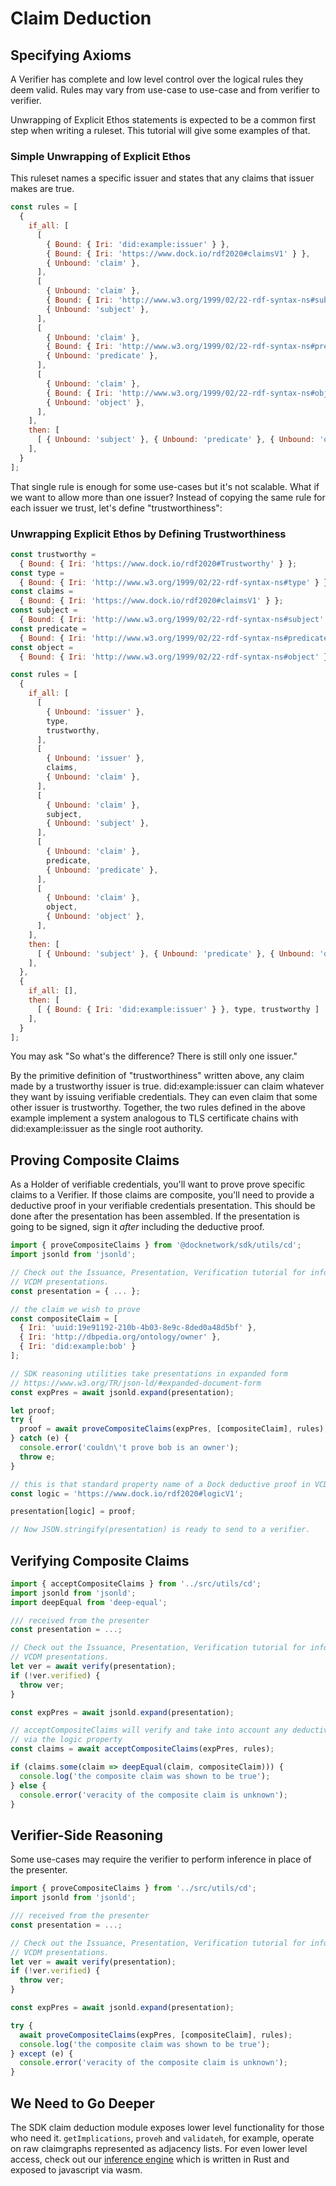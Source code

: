 # Claim Deduction

## Specifying Axioms

A Verifier has complete and low level control over the logical rules they deem valid. Rules may vary from use-case to use-case and from verifier to verifier.

Unwrapping of Explicit Ethos statements is expected to be a common first step when writing a ruleset. This tutorial will give some examples of that.

### Simple Unwrapping of Explicit Ethos

This ruleset names a specific issuer and states that any claims that issuer makes are true.

```js
const rules = [
  {
    if_all: [
      [
        { Bound: { Iri: 'did:example:issuer' } },
        { Bound: { Iri: 'https://www.dock.io/rdf2020#claimsV1' } },
        { Unbound: 'claim' },
      ],
      [
        { Unbound: 'claim' },
        { Bound: { Iri: 'http://www.w3.org/1999/02/22-rdf-syntax-ns#subject' } },
        { Unbound: 'subject' },
      ],
      [
        { Unbound: 'claim' },
        { Bound: { Iri: 'http://www.w3.org/1999/02/22-rdf-syntax-ns#predicate' } },
        { Unbound: 'predicate' },
      ],
      [
        { Unbound: 'claim' },
        { Bound: { Iri: 'http://www.w3.org/1999/02/22-rdf-syntax-ns#object' } },
        { Unbound: 'object' },
      ],
    ],
    then: [
      [ { Unbound: 'subject' }, { Unbound: 'predicate' }, { Unbound: 'object' } ],
    ],
  }
];
```

That single rule is enough for some use-cases but it's not scalable. What if we want to allow more than one issuer? Instead of copying the same rule for each issuer we trust, let's define "trustworthiness":

### Unwrapping Explicit Ethos by Defining Trustworthiness

```js
const trustworthy =
  { Bound: { Iri: 'https://www.dock.io/rdf2020#Trustworthy' } };
const type =
  { Bound: { Iri: 'http://www.w3.org/1999/02/22-rdf-syntax-ns#type' } };
const claims =
  { Bound: { Iri: 'https://www.dock.io/rdf2020#claimsV1' } };
const subject =
  { Bound: { Iri: 'http://www.w3.org/1999/02/22-rdf-syntax-ns#subject' } };
const predicate =
  { Bound: { Iri: 'http://www.w3.org/1999/02/22-rdf-syntax-ns#predicate' } };
const object =
  { Bound: { Iri: 'http://www.w3.org/1999/02/22-rdf-syntax-ns#object' } };

const rules = [
  {
    if_all: [
      [
        { Unbound: 'issuer' },
        type,
        trustworthy,
      ],
      [
        { Unbound: 'issuer' },
        claims,
        { Unbound: 'claim' },
      ],
      [
        { Unbound: 'claim' },
        subject,
        { Unbound: 'subject' },
      ],
      [
        { Unbound: 'claim' },
        predicate,
        { Unbound: 'predicate' },
      ],
      [
        { Unbound: 'claim' },
        object,
        { Unbound: 'object' },
      ],
    ],
    then: [
      [ { Unbound: 'subject' }, { Unbound: 'predicate' }, { Unbound: 'object' } ],
    ],
  },
  {
    if_all: [],
    then: [
      [ { Bound: { Iri: 'did:example:issuer' } }, type, trustworthy ]
    ],
  }
];
```

You may ask "So what's the difference? There is still only one issuer."

By the primitive definition of "trustworthiness" written above, any claim made by a trustworthy issuer is true. did:example:issuer can claim whatever they want by issuing verifiable credentials. They can even claim that some other issuer is trustworthy. Together, the two rules defined in the above example implement a system analogous to TLS certificate chains with did:example:issuer as the single root authority.

## Proving Composite Claims

As a Holder of verifiable credentials, you'll want to prove prove specific claims to a Verifier. If those claims are composite, you'll need to provide a deductive proof in your verifiable credentials presentation. This should be done after the presentation has been assembled. If the presentation is going to be signed, sign it *after* including the deductive proof.

```js
import { proveCompositeClaims } from '@docknetwork/sdk/utils/cd';
import jsonld from 'jsonld';

// Check out the Issuance, Presentation, Verification tutorial for info on creating
// VCDM presentations.
const presentation = { ... };

// the claim we wish to prove
const compositeClaim = [
  { Iri: 'uuid:19e91192-210b-4b03-8e9c-8ded0a48d5bf' },
  { Iri: 'http://dbpedia.org/ontology/owner' },
  { Iri: 'did:example:bob' }
];

// SDK reasoning utilities take presentations in expanded form
// https://www.w3.org/TR/json-ld/#expanded-document-form
const expPres = await jsonld.expand(presentation);

let proof;
try {
  proof = await proveCompositeClaims(expPres, [compositeClaim], rules);
} catch (e) {
  console.error('couldn\'t prove bob is an owner');
  throw e;
}

// this is that standard property name of a Dock deductive proof in VCDM presentation
const logic = 'https://www.dock.io/rdf2020#logicV1';

presentation[logic] = proof;

// Now JSON.stringify(presentation) is ready to send to a verifier.
```

## Verifying Composite Claims

```js
import { acceptCompositeClaims } from '../src/utils/cd';
import jsonld from 'jsonld';
import deepEqual from 'deep-equal';

/// received from the presenter
const presentation = ...;

// Check out the Issuance, Presentation, Verification tutorial for info on verifying
// VCDM presentations.
let ver = await verify(presentation);
if (!ver.verified) {
  throw ver;
}

const expPres = await jsonld.expand(presentation);

// acceptCompositeClaims will verify and take into account any deductive proof provided
// via the logic property
const claims = await acceptCompositeClaims(expPres, rules);

if (claims.some(claim => deepEqual(claim, compositeClaim))) {
  console.log('the composite claim was shown to be true');
} else {
  console.error('veracity of the composite claim is unknown');
}
```

## Verifier-Side Reasoning

Some use-cases may require the verifier to perform inference in place of the presenter.

```js
import { proveCompositeClaims } from '../src/utils/cd';
import jsonld from 'jsonld';

/// received from the presenter
const presentation = ...;

// Check out the Issuance, Presentation, Verification tutorial for info on verifying
// VCDM presentations.
let ver = await verify(presentation);
if (!ver.verified) {
  throw ver;
}

const expPres = await jsonld.expand(presentation);

try {
  await proveCompositeClaims(expPres, [compositeClaim], rules);
  console.log('the composite claim was shown to be true');
} except (e) {
  console.error('veracity of the composite claim is unknown');
}
```

## We Need to Go Deeper

The SDK claim deduction module exposes lower level functionality for those who need it. `getImplications`, `proveh` and `validateh`, for example, operate on raw claimgraphs represented as adjacency lists. For even lower level access, check out our [inference engine](https://github.com/docknetwork/rify) which is written in Rust and exposed to javascript via wasm.
